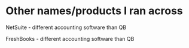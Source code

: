 # Other names/products I ran across

NetSuite - different accounting software than QB

FreshBooks - different accounting software than QB